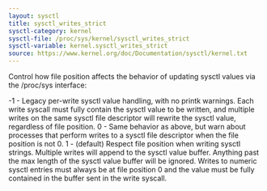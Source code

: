 ```yaml
---
layout: sysctl
title: sysctl_writes_strict
sysctl-category: kernel
sysctl-file: /proc/sys/kernel/sysctl_writes_strict
sysctl-variable: kernel.sysctl_writes_strict
source: https://www.kernel.org/doc/Documentation/sysctl/kernel.txt
---
```


Control how file position affects the behavior of updating sysctl values
via the /proc/sys interface:

  -1 - Legacy per-write sysctl value handling, with no printk warnings.
       Each write syscall must fully contain the sysctl value to be
       written, and multiple writes on the same sysctl file descriptor
       will rewrite the sysctl value, regardless of file position.
   0 - Same behavior as above, but warn about processes that perform writes
       to a sysctl file descriptor when the file position is not 0.
   1 - (default) Respect file position when writing sysctl strings. Multiple
       writes will append to the sysctl value buffer. Anything past the max
       length of the sysctl value buffer will be ignored. Writes to numeric
       sysctl entries must always be at file position 0 and the value must
       be fully contained in the buffer sent in the write syscall.

